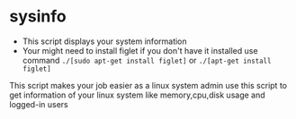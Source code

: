 # sysinfo

* This script displays your system information
* Your might need to install figlet if you don't have it installed use command `./[sudo apt-get install figlet]` or `./[apt-get install figlet]`






This script makes your job easier as a linux system admin
use this script to get information of your linux system like memory,cpu,disk usage and logged-in users
